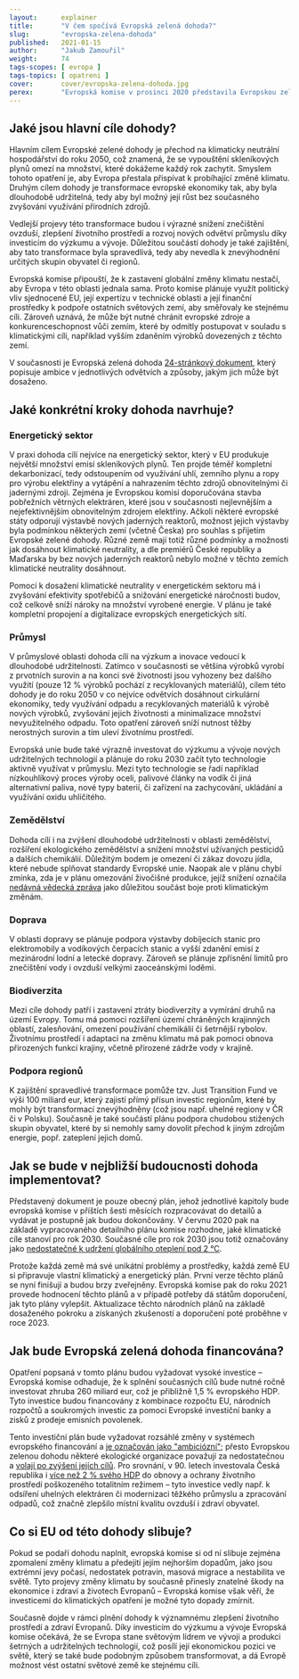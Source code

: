 ```yaml
---
layout:      explainer
title:       "V čem spočívá Evropská zelená dohoda?"
slug:        "evropska-zelena-dohoda"
published:   2021-01-15
author:      "Jakub Zamouřil"
weight:      74
tags-scopes: [ evropa ]
tags-topics: [ opatreni ]
cover:       cover/evropska-zelena-dohoda.jpg
perex:       "Evropská komise v prosinci 2020 představila Evropskou zelenou dohodu, která nastiňuje klimatické ambice EU na příštích 30 let. Co tato dohoda obsahuje?"
---
```


## Jaké jsou hlavní cíle dohody?

Hlavním cílem Evropské zelené dohody je přechod na klimaticky neutrální hospodářství do roku 2050, což znamená, že se vypouštění skleníkových plynů omezí na množství, které dokážeme každý rok zachytit. Smyslem tohoto opatření je, aby Evropa přestala přispívat k probíhající změně klimatu. Druhým cílem dohody je transformace evropské ekonomiky tak, aby byla dlouhodobě udržitelná, tedy aby byl možný její růst bez současného zvyšování využívání přírodních zdrojů.

Vedlejší projevy této transformace budou i výrazné snížení znečištění ovzduší, zlepšení životního prostředí a rozvoj nových odvětví průmyslu díky investicím do výzkumu a vývoje. Důležitou součástí dohody je také zajištění, aby tato transformace byla spravedlivá, tedy aby nevedla k znevýhodnění určitých skupin obyvatel či regionů.

Evropská komise připouští, že k zastavení globální změny klimatu nestačí, aby Evropa v této oblasti jednala sama. Proto komise plánuje využít politický vliv sjednocené EU, její expertízu v technické oblasti a její finanční prostředky k podpoře ostatních světových zemí, aby směřovaly ke stejnému cíli. Zároveň uznává, že může být nutné chránit evropské zdroje a konkurenceschopnost vůči zemím, které by odmítly postupovat v souladu s klimatickými cíli, například vyšším zdaněním výrobků dovezených z těchto zemí.

V současnosti je Evropská zelená dohoda [24-stránkový dokument](https://ec.europa.eu/info/sites/info/files/european-green-deal-communication_en.pdf), který popisuje ambice v jednotlivých odvětvích a způsoby, jakým jich může být dosaženo.

## Jaké konkrétní kroky dohoda navrhuje?

### Energetický sektor

V praxi dohoda cílí nejvíce na energetický sektor, který v EU produkuje největší množství emisí skleníkových plynů. Ten projde téměř kompletní dekarbonizací, tedy odstoupením od využívání uhlí, zemního plynu a ropy pro výrobu elektřiny a vytápění a nahrazením těchto zdrojů obnovitelnými či jadernými zdroji. Zejména je Evropskou komisí doporučována stavba pobřežních větrných elektráren, které jsou v současnosti nejlevnějším a nejefektivnějším obnovitelným zdrojem elektřiny. Ačkoli některé evropské státy odporují výstavbě nových jaderných reaktorů, možnost jejich výstavby byla podmínkou některých zemí (včetně Česka) pro souhlas s přijetím Evropské zelené dohody. Různé země mají totiž různé podmínky a možnosti jak dosáhnout klimatické neutrality, a dle premiérů České republiky a Maďarska by bez nových jaderných reaktorů nebylo možné v těchto zemích klimatické neutrality dosáhnout.

Pomoci k dosažení klimatické neutrality v energetickém sektoru má i zvyšování efektivity spotřebičů a snižování energetické náročnosti budov, což celkově sníží nároky na množství vyrobené energie. V plánu je také kompletní propojení a digitalizace evropských energetických sítí.

### Průmysl

V průmyslové oblasti dohoda cílí na výzkum a inovace vedoucí k dlouhodobé udržitelnosti. Zatímco v současnosti se většina výrobků vyrobí z prvotních surovin a na konci své životnosti jsou vyhozeny bez dalšího využití (pouze 12 % výrobků pochází z recyklovaných materiálů), cílem této dohody je do roku 2050 v co nejvíce odvětvích dosáhnout cirkulární ekonomiky, tedy využívání odpadu a recyklovaných materiálů k výrobě nových výrobků, zvyšování jejich životnosti a minimalizace množství nevyužitelného odpadu. Toto opatření zároveň sníží nutnost těžby nerostných surovin a tím uleví životnímu prostředí.

Evropská unie bude také výrazně investovat do výzkumu a vývoje nových udržitelných technologií a plánuje do roku 2030 začít tyto technologie aktivně využívat v průmyslu. Mezi tyto technologie se řadí například nízkouhlíkový proces výroby oceli, palivové články na vodík či jiná alternativní paliva, nové typy baterií, či zařízení na zachycování, ukládání a využívání oxidu uhličitého.

### Zemědělství

Dohoda cílí i na zvýšení dlouhodobé udržitelnosti v oblasti zemědělství, rozšíření ekologického zemědělství a snížení množství užívaných pesticidů a dalších chemikálií. Důležitým bodem je omezení či zákaz dovozu jídla, které nebude splňovat standardy Evropské unie. Naopak ale v plánu chybí zmínka, zda je v plánu omezování živočišné produkce, jejíž snížení označila [nedávná vědecká zpráva](https://www.czechsight.cz/pres-11-000-vedcu-podporilo-vyhlaseni-klimaticke-nouze/) jako důležitou součást boje proti klimatickým změnám.

### Doprava

V oblasti dopravy se plánuje podpora výstavby dobíjecích stanic pro elektromobily a vodíkových čerpacích stanic a vyšší zdanění emisí z mezinárodní lodní a letecké dopravy. Zároveň se plánuje zpřísnění limitů pro znečištění vody i ovzduší velkými zaoceánskými loděmi.

### Biodiverzita

Mezi cíle dohody patří i zastavení ztráty biodiverzity a vymírání druhů na území Evropy. Tomu má pomoci rozšíření území chráněných krajinných oblastí, zalesňování, omezení používání chemikálií či šetrnější rybolov. Životnímu prostředí i adaptaci na změnu klimatu má pak pomoci obnova přirozených funkcí krajiny, včetně přirozené zádrže vody v krajině.

### Podpora regionů

K zajištění spravedlivé transformace pomůže tzv. Just Transition Fund ve výši 100 miliard eur, který zajistí přímý přísun investic regionům, které by mohly být transformací znevýhodněny (což jsou např. uhelné regiony v ČR či v Polsku). Současně je také součástí plánu podpora chudobou stižených skupin obyvatel, které by si nemohly samy dovolit přechod k jiným zdrojům energie, popř. zateplení jejich domů.

## Jak se bude v nejbližší budoucnosti dohoda implementovat?

Představený dokument je pouze obecný plán, jehož jednotlivé kapitoly bude evropská komise v příštích šesti měsících rozpracovávat do detailů a vydávat je postupně jak budou dokončovány. V červnu 2020 pak na základě vypracovaného detailního plánu komise rozhodne, jaké klimatické cíle stanoví pro rok 2030. Současné cíle pro rok 2030 jsou totiž označovány jako [nedostatečné k udržení globálního oteplení pod 2 °C](https://climateactiontracker.org/countries/eu/).

Protože každá země má své unikátní problémy a prostředky, každá země EU si připravuje vlastní klimatický a energetický plán. První verze těchto plánů se nyní finišují a budou brzy zveřejněny. Evropská komise pak do roku 2021 provede hodnocení těchto plánů a v případě potřeby dá státům doporučení, jak tyto plány vylepšit. Aktualizace těchto národních plánů na základě dosaženého pokroku a získaných zkušeností a doporučení poté proběhne v roce 2023.

## Jak bude Evropská zelená dohoda financována?

Opatření popsaná v tomto plánu budou vyžadovat vysoké investice – Evropská komise odhaduje, že k splnění současných cílů bude nutné ročně investovat zhruba 260 miliard eur, což je přibližně 1,5 % evropského HDP. Tyto investice budou financovány z kombinace rozpočtu EU, národních rozpočtů a soukromých investic za pomoci Evropské investiční banky a zisků z prodeje emisních povolenek.

Tento investiční plán bude vyžadovat rozsáhlé změny v systémech evropského financování a [je označován jako "ambiciózní"](https://eeb.org/library/game-changer-financing-the-european-green-deal/); přesto Evropskou zelenou dohodu některé ekologické organizace považují za nedostatečnou a [volají po zvýšení jejích cílů](https://www.greenpeace.org/czech/clanek/5252/evropsky-green-deal-je-krok-spravnym-smerem-ale-sam-o-sobe-nestaci/). Pro srovnání, v 90. letech investovala Česká republika i [více než 2 % svého HDP](https://ekolist.cz/cz/zpravodajstvi/zpravy/investice-do-zivotniho-prostredi-stagnuji-tvrdi-statistici) do obnovy a ochrany životního prostředí poškozeného totalitním režimem – tyto investice vedly např. k odsíření uhelných elektráren či modernizaci těžkého průmyslu a zpracování odpadů, což značně zlepšilo místní kvalitu ovzduší i zdraví obyvatel.

## Co si EU od této dohody slibuje?

Pokud se podaří dohodu naplnit, evropská komise si od ní slibuje zejména zpomalení změny klimatu a předejití jejím nejhorším dopadům, jako jsou extrémní jevy počasí, nedostatek potravin, masová migrace a nestabilita ve světě. Tyto projevy změny klimatu by současně přinesly znatelné škody na ekonomice i zdraví a životech Evropanů – Evropská komise však věří, že investicemi do klimatických opatření je možné tyto dopady zmírnit.

Současně dojde v rámci plnění dohody k významnému zlepšení životního prostředí a zdraví Evropanů. Díky investicím do výzkumu a vývoje Evropská komise očekává, že se Evropa stane světovým lídrem ve vývoji a produkci šetrných a udržitelných technologií, což posílí její ekonomickou pozici ve světě, který se také bude podobným způsobem transformovat, a dá Evropě možnost vést ostatní světové země ke stejnému cíli.
